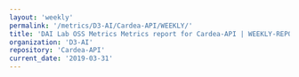 ```yaml
---
layout: 'weekly'
permalink: '/metrics/D3-AI/Cardea-API/WEEKLY/'
title: 'DAI Lab OSS Metrics Metrics report for Cardea-API | WEEKLY-REPORT-2019-03-31'
organization: 'D3-AI'
repository: 'Cardea-API'
current_date: '2019-03-31'
---
```


